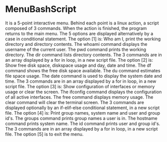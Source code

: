 # MenuBashScript
It is a 5-point interactive menu. Behind each point is a linux action, a script composed of 3 commands. When the action is finished, the program returns to the main menu. The 5 options are displayed alternatively by a case in conditional statement. The option [1] is: Who am I, print the working directory and directory contents. The whoami command displays the username of the current user. The pwd command prints the working directory. The dir command lists directory contents. The 3 commands are in an array displayed by a for in loop, in a new script file. The option [2] is: Show free disk space, diskspace usage and day, date and time. The df command shows the free disk space available. The du command estimates file space usage. The date command is used to display the system date and time. The 3 commands are in an array displayed by a for in loop, in a new script file. The option [3] is: Show configuration of interfaces or memory usage or clear the screen. The ifconfig command displays the configuration of all active interfaces. The free command displays memory usage. The clear command will clear the terminal screen. The 3 commands are displayed optionally by an if-elif-else conditional statement, in a new script file. The option [4] is: Print group names, system name and user and group id's. The groups command prints group names a user is in. The hostname command prints system name. The id command prints user and group id's. The 3 commands are in an array displayed by a for in loop, in a new script file. The option [5] is to exit the menu.
